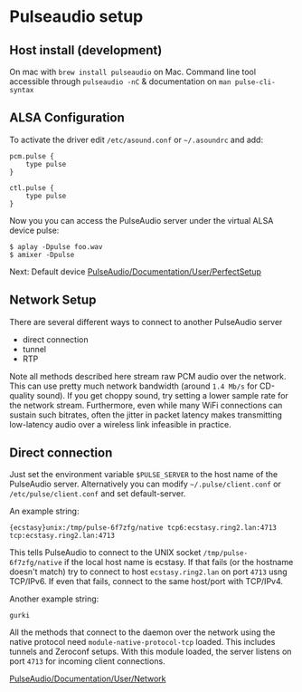 # Pulseaudio setup

## Host install (development)

On mac with `brew install pulseaudio` on Mac. Command line tool accessible through `pulseaudio -nC` & documentation on `man pulse-cli-syntax`


## ALSA Configuration

To activate the driver edit `/etc/asound.conf` or `~/.asoundrc` and add:

```
pcm.pulse {
    type pulse
}

ctl.pulse {
    type pulse
}
```

Now you you can access the PulseAudio server under the virtual ALSA device pulse:

```
$ aplay -Dpulse foo.wav
$ amixer -Dpulse
```

Next: Default device [PulseAudio/Documentation/User/PerfectSetup](https://www.freedesktop.org/wiki/Software/PulseAudio/Documentation/User/PerfectSetup/#alsaapplications)

## Network Setup

There are several different ways to connect to another PulseAudio server
- direct connection
- tunnel
- RTP

Note all methods described here stream raw PCM audio over the network. This can use pretty much network bandwidth (around `1.4 Mb/s` for CD-quality sound). If you get choppy sound, try setting a lower sample rate for the network stream. Furthermore, even while many WiFi connections can sustain such bitrates, often the jitter in packet latency makes transmitting low-latency audio over a wireless link infeasible in practice.

## Direct connection

Just set the environment variable `$PULSE_SERVER` to the host name of the PulseAudio server. Alternatively you can modify `~/.pulse/client.conf` or `/etc/pulse/client.conf` and set default-server.

An example string:

```
{ecstasy}unix:/tmp/pulse-6f7zfg/native tcp6:ecstasy.ring2.lan:4713 tcp:ecstasy.ring2.lan:4713
```

This tells PulseAudio to connect to the UNIX socket `/tmp/pulse-6f7zfg/native` if the local host name is ecstasy. If that fails (or the hostname doesn't match) try to connect to host `ecstasy.ring2.lan` on port `4713` usng TCP/IPv6. If even that fails, connect to the same host/port with TCP/IPv4.

Another example string:
```
gurki
```

All the methods that connect to the daemon over the network using the native protocol need `module-native-protocol-tcp` loaded. This includes tunnels and Zeroconf setups. With this module loaded, the server listens on port `4713` for incoming client connections.

[PulseAudio/Documentation/User/Network](https://www.freedesktop.org/wiki/Software/PulseAudio/Documentation/User/Network/)
